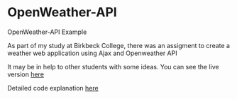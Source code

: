 # OpenWeather-API
OpenWeather-API Example

As part of my study at Birkbeck College, there was an assigment to create a weather web application using Ajax and Openweather API

It may be in help to other students with some ideas. You can see the live version <a href="https://titan.dcs.bbk.ac.uk/~zgeorg01/wd/fma/task2/apiweather.html">here</a>

Detailed code explanation <a href="https://github.com/r00tmebaby/OpenWeather-API/blob/main/Readme.pdf">here</a>

